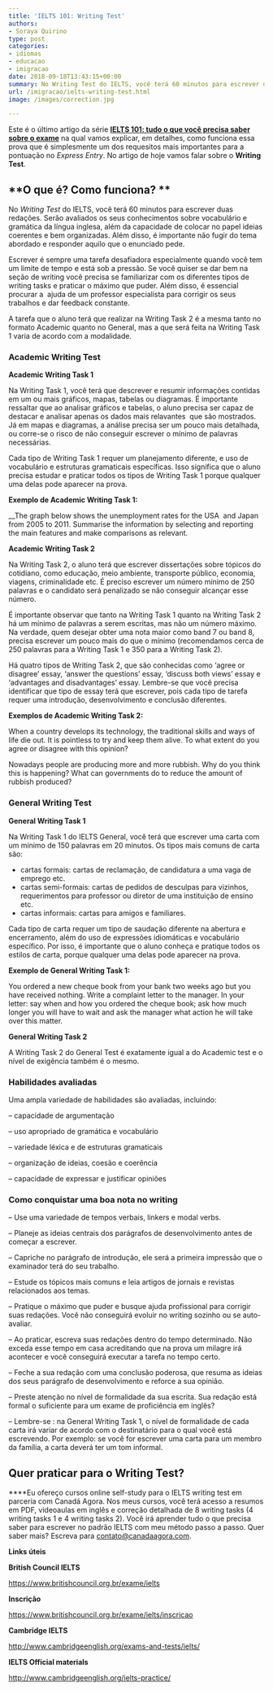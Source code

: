 ```yaml
---
title: 'IELTS 101: Writing Test'
authors:
- Soraya Quirino
type: post
categories:
- idiomas
- educacao
- imigracao
date: 2018-09-18T13:43:15+00:00
summary: No Writing Test do IELTS, você terá 60 minutos para escrever duas redações. Serão avaliados os seus conhecimentos sobre vocabulário e gramática da língua inglesa, além da capacidade de colocar no papel ideias coerentes e bem organizadas. Além disso, é importante não fugir do tema abordado e responder aquilo que o enunciado pede. 
url: /imigracao/ielts-writing-test.html
image: /images/correction.jpg

---
```

Este é o último artigo da série [**IELTS 101: tudo o que você precisa saber sobre o exame**][1] na qual vamos explicar, em detalhes, como funciona essa prova que é simplesmente um dos requesitos mais importantes para a pontuação no _Express_ _Entry_. No artigo de hoje vamos falar sobre o **Writing Test**.

## **O que é? Como funciona? **

No _Writing Test_ do IELTS, você terá 60 minutos para escrever duas redações. Serão avaliados os seus conhecimentos sobre vocabulário e gramática da língua inglesa, além da capacidade de colocar no papel ideias coerentes e bem organizadas. Além disso, é importante não fugir do tema abordado e responder aquilo que o enunciado pede.<span class="Apple-converted-space"> </span>

Escrever é sempre uma tarefa desafiadora especialmente quando você tem um limite de tempo e está sob a pressão. Se você quiser se dar bem na seção de writing você precisa se familiarizar com os diferentes tipos de writing tasks e praticar o máximo que puder. Além disso, é essencial procurar a<span class="Apple-converted-space">  </span>ajuda de um professor especialista para corrigir os seus trabalhos e dar feedback constante.

A tarefa que o aluno terá que realizar na Writing Task 2 é a mesma tanto no formato Academic quanto no General, mas a que será feita na Writing Task 1 varia de acordo com a modalidade. <span class="Apple-converted-space"> </span>

### **Academic Writing Test**

**Academic Writing Task 1**

Na Writing Task 1, você terá que descrever e resumir informações contidas em um ou mais gráficos, mapas, tabelas ou diagramas. É importante ressaltar que ao analisar gráficos e tabelas, o aluno precisa ser capaz de destacar e analisar apenas os dados mais relavantes<span class="Apple-converted-space">  </span>que são mostrados. Já em mapas e diagramas, a análise precisa ser um pouco mais detalhada, ou corre-se o risco de não conseguir escrever o mínimo de palavras necessárias.<span class="Apple-converted-space"> </span>

Cada tipo de Writing Task 1 requer um planejamento diferente, e uso de vocabulário e estruturas gramaticais específicas. Isso significa que o aluno precisa estudar e praticar todos os tipos de Writing Task 1 porque qualquer uma delas pode aparecer na prova.

 **Exemplo de Academic Writing Task 1:<span class="Apple-converted-space"> </span>**

 __The graph below shows the unemployment rates for the USA<span class="Apple-converted-space">  </span>and Japan from 2005 to 2011. Summarise the information by selecting and reporting the main features and make comparisons as relevant.

**Academic Writing Task 2**

Na Writing Task 2, o aluno terá que escrever dissertações sobre tópicos do cotidiano, como educação, meio ambiente, transporte público, economia, viagens, criminalidade etc. É preciso escrever um número mínimo de 250 palavras e o candidato será penalizado se não conseguir alcançar esse número.

É importante observar que tanto na Writing Task 1 quanto na Writing Task 2 há um mínimo de palavras a serem escritas, mas não um número máximo. Na verdade, quem desejar obter uma nota maior como band 7 ou band 8, precisa escrever um pouco mais do que o mínimo (recomendamos cerca de 250 palavras para a Writing Task 1 e 350 para a Writing Task 2).<span class="Apple-converted-space">    </span>

Há quatro tipos de Writing Task 2, que são conhecidas como ‘agree or disagree’ essay, ‘answer the questions’ essay, ‘discuss both views’ essay e ‘advantages and disadvantages’ essay. Lembre-se que você precisa identificar que tipo de essay terá que escrever, pois cada tipo de tarefa requer uma introdução, desenvolvimento e conclusão diferentes.<span class="Apple-converted-space"> </span>

**Exemplos de Academic Writing Task 2:<span class="Apple-converted-space"> </span>**

When a country develops its technology, the traditional skills and ways of life die out. It is pointless to try and keep them alive. To what extent do you agree or disagree with this opinion?<span class="Apple-converted-space"> </span>

Nowadays people are producing more and more rubbish. Why do you think this is happening? What can governments do to reduce the amount of rubbish produced?

### **General Writing Test**

**General Writing Task 1**

Na Writing Task 1 do IELTS General, você terá que escrever uma carta com um mínimo de 150 palavras em 20 minutos. Os tipos mais comuns de carta são:<span class="Apple-converted-space"> </span>

  * cartas formais: cartas de reclamação, de candidatura a uma vaga de emprego etc.<span class="Apple-converted-space"> </span>
  * cartas semi-formais: cartas de pedidos de desculpas para vizinhos, requerimentos para professor ou diretor de uma instituição de ensino etc.
  * cartas informais: cartas para amigos e familiares.

Cada tipo de carta requer um tipo de saudação diferente na abertura e encerramento, além do uso de expressões idiomáticas e vocabulário específico. Por isso, é importante que o aluno conheça e pratique todos os estilos de carta, porque qualquer uma delas pode aparecer na prova.<span class="Apple-converted-space"> </span>

 **Exemplo de General Writing Task 1:**

You ordered a new cheque book from your bank two weeks ago but you have received nothing. Write a complaint letter to the manager. In your letter: say when and how you ordered the cheque book; ask how much longer you will have to wait and ask the manager what action he will take over this matter.<span class="Apple-converted-space"> </span>

**General Writing Task 2**

A Writing Task 2 do General Test é exatamente igual a do Academic test e o nível de exigência também é o mesmo.<span class="Apple-converted-space"> </span>

### **Habilidades avaliadas<span class="Apple-converted-space"> </span>**

Uma ampla variedade de habilidades são avaliadas, incluindo:<span class="Apple-converted-space"> </span>

&#8211; capacidade de argumentação<span class="Apple-converted-space"> </span>

&#8211; uso apropriado de gramática e vocabulário<span class="Apple-converted-space"> </span>

&#8211; variedade léxica e de estruturas gramaticais

&#8211; organização de ideias, coesão e coerência<span class="Apple-converted-space"> </span>

&#8211; capacidade de expressar e justificar opiniões<span class="Apple-converted-space"> </span>

### **Como conquistar uma boa nota no writing**

&#8211; Use uma variedade de tempos verbais, linkers e modal verbs.<span class="Apple-converted-space"> </span>

&#8211; Planeje as ideias centrais dos parágrafos de desenvolvimento antes de começar a escrever.<span class="Apple-converted-space"> </span>

&#8211; Capriche no parágrafo de introdução, ele será a primeira impressão que o examinador terá do seu trabalho.<span class="Apple-converted-space"> </span>

&#8211; Estude os tópicos mais comuns e leia artigos de jornais e revistas relacionados aos temas.<span class="Apple-converted-space"> </span>

&#8211; Pratique o máximo que puder e busque ajuda profissional para corrigir suas redações. Você não conseguirá evoluir no writing sozinho ou se auto-avaliar.<span class="Apple-converted-space"> </span>

&#8211; Ao praticar, escreva suas redações dentro do tempo determinado. Não exceda esse tempo em casa acreditando que na prova um milagre irá acontecer e você conseguirá executar a tarefa no tempo certo.<span class="Apple-converted-space"> </span>

&#8211; Feche a sua redação com uma conclusão poderosa, que resuma as ideias dos seus parágrafo de desenvolvimento e reforce a sua opinião.<span class="Apple-converted-space"> </span>

&#8211; Preste atenção no nível de formalidade da sua escrita. Sua redação está formal o suficiente para um exame de proficiência em inglês?

&#8211; Lembre-se : na General Writing Task 1, o nível de formalidade de cada carta irá variar de acordo com o destinatário para o qual você está escrevendo. Por exemplo: se você for escrever uma carta para um membro da família, a carta deverá ter um tom informal.<span class="Apple-converted-space"> </span>

## **Quer praticar para o Writing Test?<span class="Apple-converted-space"> </span>**

 ****Eu ofereço cursos online self-study para o IELTS writing test em parceria com Canadá Agora. Nos meus cursos, você terá acesso a resumos em PDF, videoaulas em inglês e correção detalhada de 8 writing tasks (4 writing tasks 1 e 4 writing tasks 2). Você irá aprender tudo o que precisa saber para escrever no padrão IELTS com meu método passo a passo. Quer saber mais? Escreva para contato@canadaagora.com.

**Links úteis<span class="Apple-converted-space"> </span>**

**British Council IELTS<span class="Apple-converted-space"> </span>**

<https://www.britishcouncil.org.br/exame/ielts>

**Inscrição**<span class="Apple-converted-space"> </span>

<https://www.britishcouncil.org.br/exame/ielts/inscricao>

**Cambridge IELTS<span class="Apple-converted-space"> </span>**

<http://www.cambridgeenglish.org/exams-and-tests/ielts/>

**IELTS Official materials<span class="Apple-converted-space"> </span>**

<http://www.cambridgeenglish.org/ielts-practice/>

 [1]: https://www.canadaagora.com/soraya-quirino/ielts-tudo-o-que-voce-precisa-saber.html